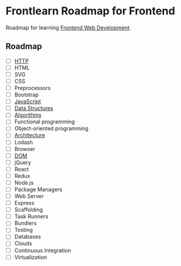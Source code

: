 # Frontlearn Roadmap for Frontend

Roadmap for learning [Frontend Web Development](https://en.wikipedia.org/wiki/Front-end_web_development).

## Roadmap

- [ ] [HTTP](/http)
- [ ] HTML
- [ ] SVG
- [ ] CSS
- [ ] Preprocessors
- [ ] Bootstrap
- [ ] [JavaScript](/js)
- [ ] [Data Structures](/data-structures)
- [ ] [Algorithms](/algorithms)
- [ ] Functional programming
- [ ] Object-oriented programming
- [ ] [Architecture](/architecture)
- [ ] Lodash
- [ ] Browser
- [ ] [DOM](/dom)
- [ ] jQuery
- [ ] React
- [ ] Redux
- [ ] Node.js
- [ ] Package Managers
- [ ] Web Server
- [ ] Express
- [ ] Scaffolding
- [ ] Task Runners
- [ ] Bundlers
- [ ] Testing
- [ ] Databases
- [ ] Clouds
- [ ] Continuous Integration
- [ ] Virtualization
